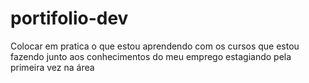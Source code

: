 # portifolio-dev

Colocar em pratica o que estou aprendendo com os cursos que estou fazendo junto aos conhecimentos do meu emprego estagiando pela primeira vez na área
